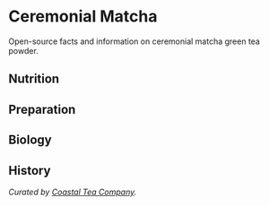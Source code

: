 # Ceremonial Matcha

Open-source facts and information on ceremonial matcha green tea powder.

## Nutrition

## Preparation

## Biology

## History

_Curated by [Coastal Tea Company](https://www.coastalteaco.com)._
